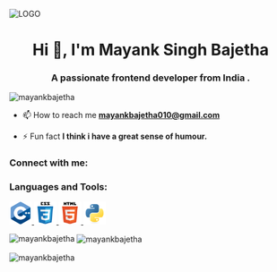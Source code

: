 ![LOGO]()


<h1 align="center">Hi 👋, I'm Mayank Singh Bajetha</h1>
<h3 align="center">A passionate frontend developer from India .</h3>

<p align="left"> <img src="https://komarev.com/ghpvc/?username=mayankbajetha&label=Profile%20views&color=0e75b6&style=flat" alt="mayankbajetha" /> </p>

- 📫 How to reach me **mayankbajetha010@gmail.com**

- ⚡ Fun fact **I think i have a great sense of humour.**

<h3 align="left">Connect with me:</h3>
<p align="left">
</p>

<h3 align="left">Languages and Tools:</h3>
<p align="left"> <a href="https://www.w3schools.com/cpp/" target="_blank" rel="noreferrer"> <img src="https://raw.githubusercontent.com/devicons/devicon/master/icons/cplusplus/cplusplus-original.svg" alt="cplusplus" width="40" height="40"/> </a> <a href="https://www.w3schools.com/css/" target="_blank" rel="noreferrer"> <img src="https://raw.githubusercontent.com/devicons/devicon/master/icons/css3/css3-original-wordmark.svg" alt="css3" width="40" height="40"/> </a> <a href="https://www.w3.org/html/" target="_blank" rel="noreferrer"> <img src="https://raw.githubusercontent.com/devicons/devicon/master/icons/html5/html5-original-wordmark.svg" alt="html5" width="40" height="40"/> </a> <a href="https://www.python.org" target="_blank" rel="noreferrer"> <img src="https://raw.githubusercontent.com/devicons/devicon/master/icons/python/python-original.svg" alt="python" width="40" height="40"/> </a> </p>

<p><img align="left" src="https://github-readme-stats.vercel.app/api/top-langs?username=mayankbajetha&show_icons=true&locale=en&layout=compact" alt="mayankbajetha" /></p>

<p>&nbsp;<img align="center" src="https://github-readme-stats.vercel.app/api?username=mayankbajetha&show_icons=true&locale=en" alt="mayankbajetha" /></p>

<p><img align="center" src="https://github-readme-streak-stats.herokuapp.com/?user=mayankbajetha&" alt="mayankbajetha" /></p>

